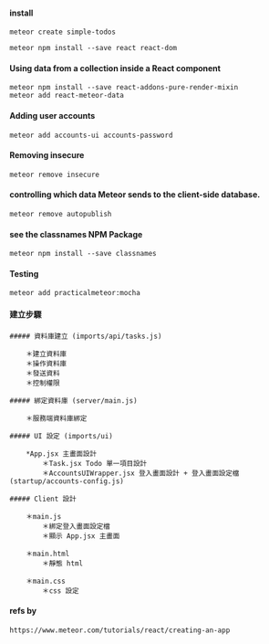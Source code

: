 #### install
    
    meteor create simple-todos

    meteor npm install --save react react-dom

#### Using data from a collection inside a React component

    meteor npm install --save react-addons-pure-render-mixin
    meteor add react-meteor-data

#### Adding user accounts

    meteor add accounts-ui accounts-password

#### Removing insecure

    meteor remove insecure

####  controlling which data Meteor sends to the client-side database.
    
    meteor remove autopublish

#### see the classnames NPM Package

    meteor npm install --save classnames

#### Testing

    meteor add practicalmeteor:mocha

#### 建立步驟

    ##### 資料庫建立 (imports/api/tasks.js)

        ＊建立資料庫
        ＊操作資料庫
        ＊發送資料
        ＊控制權限

    ##### 綁定資料庫 (server/main.js)

        ＊服務端資料庫綁定

    ##### UI 設定 (imports/ui)

        *App.jsx 主畫面設計
            ＊Task.jsx Todo 單一項目設計
            ＊AccountsUIWrapper.jsx 登入畫面設計 + 登入畫面設定檔 (startup/accounts-config.js)

    ##### Client 設計

        ＊main.js
            ＊綁定登入畫面設定檔
            ＊顯示 App.jsx 主畫面

        ＊main.html
            ＊靜態 html

        ＊main.css
            ＊css 設定

#### refs by 

    https://www.meteor.com/tutorials/react/creating-an-app
